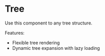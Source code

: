 # Tree

Use this component to any tree structure.

Features:

- Flexible tree rendering
- Dynamic tree expansion with lazy loading
